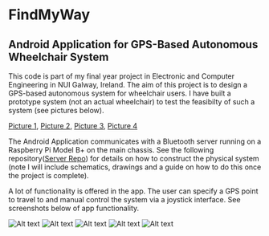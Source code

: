 # FindMyWay
Android Application for GPS-Based Autonomous Wheelchair System
-

This code is part of my final year project in Electronic and Computer Engineering in NUI Galway, Ireland. The aim of this project is to design a GPS-based autonomous system for wheelchair users. I have built a prototype system (not an actual wheelchair) to test the feasibilty of such a system (see pictures below).

[Picture 1](https://github.com/jhurl3y/wheelchair_nav/tree/master/pictures/1.jpg),
[Picture 2](https://github.com/jhurl3y/wheelchair_nav/tree/master/pictures/2.jpg),
[Picture 3](https://github.com/jhurl3y/wheelchair_nav/tree/master/pictures/3.jpg),
[Picture 4](https://github.com/jhurl3y/wheelchair_nav/tree/master/pictures/4.jpg)

The Android Application communicates with a Bluetooth server running on a Raspberry Pi Model B+ on the main chassis. See the following repository([Server Repo](https://github.com/jhurl3y/wheelchair_nav/tree/master)) for details on how to construct the physical system (note I will include schematics, drawings and a guide on how to do this once the project is complete). 

A lot of functionality is offered in the app. The user can specify a GPS point to travel to and manual control the system via a joystick interface. See screenshots below of app functionality.

![Alt text](/screenshots/1.jpg?raw=true "Optional Title")
![Alt text](/screenshots/2.jpg?raw=true "Optional Title")
![Alt text](/screenshots/3.jpg?raw=true "Optional Title")
![Alt text](/screenshots/4.jpg?raw=true "Optional Title")
![Alt text](/screenshots/5.jpg?raw=true "Optional Title")
